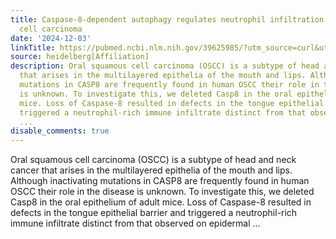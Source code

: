 ```yaml
---
title: Caspase-8-dependent autophagy regulates neutrophil infiltration in oral squamous
  cell carcinoma
date: '2024-12-03'
linkTitle: https://pubmed.ncbi.nlm.nih.gov/39625985/?utm_source=curl&utm_medium=rss&utm_campaign=pubmed-2&utm_content=1FakS-2QOkCT8HsMOQP1bCRQ4YzyumYOmxmF0moLsQ3dFB1E9V&fc=20220326224207&ff=20241204174915&v=2.18.0.post9+e462414
source: heidelberg[Affiliation]
description: Oral squamous cell carcinoma (OSCC) is a subtype of head and neck cancer
  that arises in the multilayered epithelia of the mouth and lips. Although inactivating
  mutations in CASP8 are frequently found in human OSCC their role in the disease
  is unknown. To investigate this, we deleted Casp8 in the oral epithelium of adult
  mice. Loss of Caspase-8 resulted in defects in the tongue epithelial barrier and
  triggered a neutrophil-rich immune infiltrate distinct from that observed on epidermal
  ...
disable_comments: true
---
```

Oral squamous cell carcinoma (OSCC) is a subtype of head and neck cancer that arises in the multilayered epithelia of the mouth and lips. Although inactivating mutations in CASP8 are frequently found in human OSCC their role in the disease is unknown. To investigate this, we deleted Casp8 in the oral epithelium of adult mice. Loss of Caspase-8 resulted in defects in the tongue epithelial barrier and triggered a neutrophil-rich immune infiltrate distinct from that observed on epidermal ...